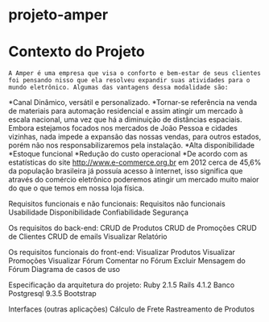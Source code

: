 # projeto-amper

# Contexto do Projeto
	A Amper é uma empresa que visa o conforto e bem-estar de seus clientes foi pensando nisso que ela resolveu expandir suas atividades para o mundo eletrônico. Algumas das vantagens dessa modalidade são:
*Canal Dinâmico, versátil e personalizado. 
*Tornar-se referência na venda de materiais para automação residencial e assim atingir um mercado à escala nacional, uma vez que há a diminuição de distâncias espaciais. Embora estejamos focados nos mercados de João Pessoa e cidades vizinhas, nada impede a expansão das nossas vendas, para outros estados, porém não nos responsabilizaremos pela instalação.
*Alta disponibilidade
*Estoque funcional
*Redução do custo operacional
	*De acordo com as estatísticas do site http://www.e-commerce.org.br em 2012 cerca de 45,6% da população brasileira já possuía acesso à internet, isso significa que através do comércio eletrônico poderemos atingir um mercado muito maior do que o que temos em nossa loja física.

Requisitos funcionais e não funcionais:
 Requisitos não funcionais
Usabilidade
Disponibilidade
Confiabilidade
Segurança

Os requisitos do back-end:
CRUD de Produtos
CRUD de Promoções
CRUD de Clientes
CRUD de emails
Visualizar Relatório

Os requisitos funcionais do front-end:
Visualizar Produtos
Visualizar Promoções
Visualizar Fórum
Comentar no Fórum
Excluir Mensagem do Fórum
Diagrama de casos de uso
 

Especificação da arquitetura do projeto:
Ruby 2.1.5
Rails 4.1.2
Banco Postgresql 9.3.5
Bootstrap

Interfaces (outras aplicações)
Cálculo de Frete
Rastreamento de Produtos
